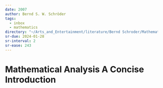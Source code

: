 ```yaml
---
date: 2007
author: Bernd S. W. Schröder
tags:
  - inbox
  - mathematics
directory: "~/Arts_and_Entertainment/literature/Bernd Schroder/Mathematical Analysis A Concise Introduction (2379)/"
sr-due: 2024-01-28
sr-interval: 2
sr-ease: 243
---
```


# Mathematical Analysis A Concise Introduction

